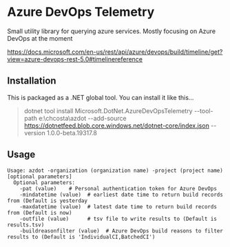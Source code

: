 # Azure DevOps Telemetry

Small utility library for querying azure services. Mostly focusing on Azure DevOps at the moment

https://docs.microsoft.com/en-us/rest/api/azure/devops/build/timeline/get?view=azure-devops-rest-5.0#timelinereference

## Installation

This is packaged as a .NET global tool.  You can install it like this...

> dotnet tool install Microsoft.DotNet.AzureDevOpsTelemetry --tool-path e:\chcosta\azdot --add-source https://dotnetfeed.blob.core.windows.net/dotnet-core/index.json --version 1.0.0-beta.19317.8

## Usage

```TEXT
Usage: azdot -organization (organization name) -project (project name) [optional parameters]
  Optional parameters:
    -pat (value)    # Personal authentication token for Azure DevOps
    -mindatetime (value)  # earliest date time to return build records from (Default is yesterday
    -maxdatetime (value)  # latest date time to return build records from (Default is now)
    -outfile (value)      # tsv file to write results to (Default is results.tsv)
    -buildreasonfilter (value)  # Azure DevOps build reasons to filter results to (Default is 'IndividualCI,BatchedCI')
```
